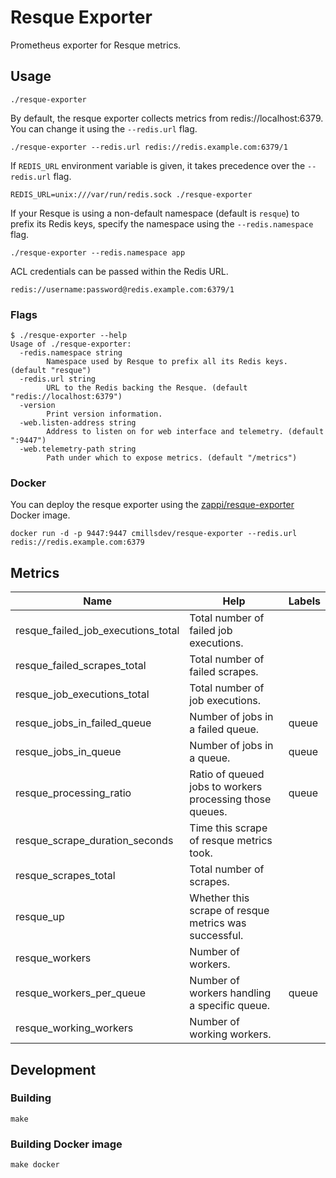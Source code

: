 # Resque Exporter

Prometheus exporter for Resque metrics.

## Usage

    ./resque-exporter

By default, the resque exporter collects metrics from redis://localhost:6379. You can change it using the `--redis.url` flag.

    ./resque-exporter --redis.url redis://redis.example.com:6379/1

If `REDIS_URL` environment variable is given, it takes precedence over the `--redis.url` flag.

    REDIS_URL=unix:///var/run/redis.sock ./resque-exporter

If your Resque is using a non-default namespace (default is `resque`) to prefix its Redis keys, specify the namespace using the `--redis.namespace` flag.

    ./resque-exporter --redis.namespace app

ACL credentials can be passed within the Redis URL.
    
    redis://username:password@redis.example.com:6379/1

### Flags

    $ ./resque-exporter --help
    Usage of ./resque-exporter:
      -redis.namespace string
            Namespace used by Resque to prefix all its Redis keys. (default "resque")
      -redis.url string
            URL to the Redis backing the Resque. (default "redis://localhost:6379")
      -version
            Print version information.
      -web.listen-address string
            Address to listen on for web interface and telemetry. (default ":9447")
      -web.telemetry-path string
            Path under which to expose metrics. (default "/metrics")

### Docker

You can deploy the resque exporter using the [zappi/resque-exporter](https://hub.docker.com/r/zappi/resque-exporter/) Docker image.

    docker run -d -p 9447:9447 cmillsdev/resque-exporter --redis.url redis://redis.example.com:6379

## Metrics

| Name | Help | Labels |
| -- | -- | -- |
| resque\_failed\_job\_executions\_total | Total number of failed job executions. | |
| resque\_failed\_scrapes\_total | Total number of failed scrapes. | |
| resque\_job\_executions\_total | Total number of job executions. | |
| resque\_jobs\_in\_failed\_queue | Number of jobs in a failed queue. | queue |
| resque\_jobs\_in\_queue | Number of jobs in a queue. | queue |
| resque\_processing\_ratio | Ratio of queued jobs to workers processing those queues. | queue |
| resque\_scrape\_duration\_seconds | Time this scrape of resque metrics took. | |
| resque\_scrapes\_total | Total number of scrapes. | |
| resque\_up | Whether this scrape of resque metrics was successful. | |
| resque\_workers | Number of workers. | |
| resque\_workers\_per\_queue | Number of workers handling a specific queue. | queue |
| resque\_working\_workers | Number of working workers. | |

## Development

### Building

    make

### Building Docker image

    make docker
